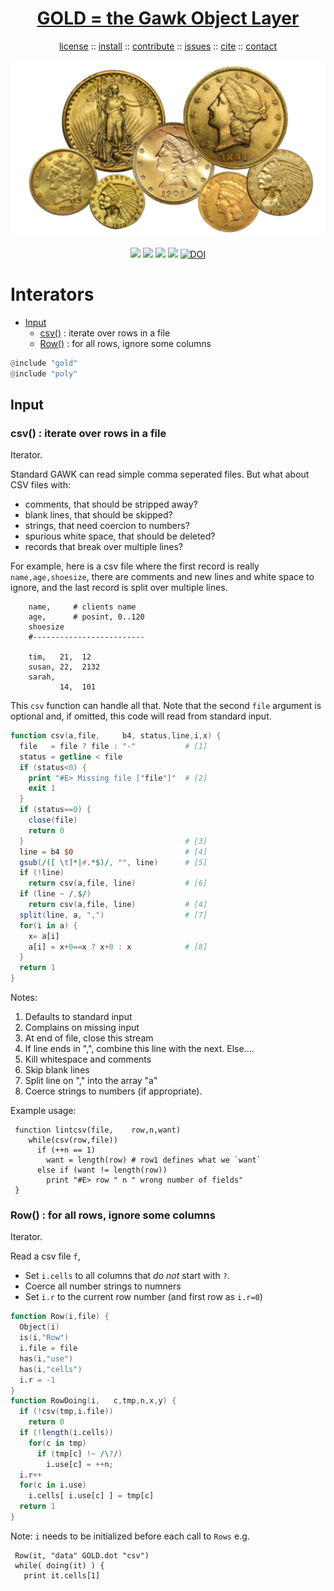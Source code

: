 <a name=top>
<h1 align=center>
   <a href="https://github.com/golden/dev/blob/master/README.md#top">
     GOLD = the Gawk Object Layer
   </a>
</h1>
<p align=center>
   <a    href="https://github.com/golden/dev/blob/master/LICENSE.md#top">license</a>
   :: <a href="https://github.com/golden/dev/blob/master/INSTALL.md#top">install</a>
   :: <a href="https://github.com/golden/dev/blob/master/CONTRIBUTE.md#top">contribute</a>
   :: <a href="https://github.com/golden/dev/issues">issues</a>
   :: <a href="https://github.com/golden/dev/blob/master/CITATION.md#top">cite</a>
   :: <a href="https://github.com/golden/dev/blob/master/CONTACT.md#top">contact</a>
</p>
<p align=center>
   <img width=600 src="https://github.com/golden/dev/raw/master/etc/img/coins.png">
</p>
<p align=center>
   <img src="https://img.shields.io/badge/language-gawk-orange">
   <img src="https://img.shields.io/badge/purpose-ai,se-blueviolet">
   <img src="https://img.shields.io/badge/platform-mac,*nux-informational">
   <a href="https://travis-ci.org/github/golden/dev"> <img src="https://travis-ci.org/golden/dev.svg?branch=master"></a>
   <a href="https://doi.org/10.5281/zenodo.3887420"><img src="https://zenodo.org/badge/DOI/10.5281/zenodo.3887420.svg" alt="DOI"></a>
</p>

# Interators

- [Input](#input) 
    - [csv()](#csv--iterate-over-rows-in-a-file) : iterate over rows in a file
    - [Row()](#row--for-all-rows-ignore-some-columns) : for all rows, ignore some columns

```awk
@include "gold"
@include "poly"
```

## Input

### csv() : iterate over rows in a file

Iterator.

Standard GAWK can read simple comma seperated files. 
But what about CSV files with:

- comments, that should be stripped away?
- blank lines, that should be skipped?
- strings, that need coercion to numbers?
- spurious white space, that should be deleted?
- records that break over multiple lines?

For example, here is a csv file where the first record is really
`name,age,shoesize`, there are comments and new lines and white
space to ignore, and the last record is split over multiple lines.

        name,     # clients name
        age,      # posint, 0..120
        shoesize
        #-------------------------
 
        tim,   21,  12
        susan, 22,  2132
        sarah,
               14,  101

This `csv` function can handle all that. Note that the second `file`
argument is optional and, if omitted, this code will read from
standard input.

```awk   
function csv(a,file,     b4, status,line,i,x) {
  file   = file ? file : "-"           # [1]
  status = getline < file
  if (status<0) {   
    print "#E> Missing file ["file"]"  # [2]
    exit 1 
  }
  if (status==0) {
    close(file) 
    return 0
  }                                    # [3]
  line = b4 $0                         # [4]
  gsub(/([ \t]*|#.*$)/, "", line)      # [5]
  if (!line)       
    return csv(a,file, line)           # [6]
  if (line ~ /,$/) 
    return csv(a,file, line)           # [4]
  split(line, a, ",")                  # [7]
  for(i in a) {
    x= a[i]
    a[i] = x+0==x ? x+0 : x            # [8]
  }
  return 1
}
```
Notes:

1. Defaults to standard input
2. Complains on missing input
3. At end of file, close this stream
4. If line ends in ",", combine this line with the next.
   Else....    
5. Kill whitespace and comments
6. Skip blank lines
7. Split line on "," into the array "a"
8. Coerce strings to numbers (if appropriate).

Example usage:

     function lintcsv(file,    row,n,want) 
        while(csv(row,file)) 
          if (++n == 1) 
            want = length(row) # row1 defines what we `want`
          else if (want != length(row)) 
            print "#E> row " n " wrong number of fields" 
     }

### Row() : for all rows, ignore some columns

Iterator.

Read a csv file `f`, 

- Set `i.cells` to all columns that _do not_ start with `?`.
- Coerce all number strings to numners
- Set `i.r` to the current row number (and first row as `i.r=0`)

```awk
function Row(i,file) {
  Object(i)
  is(i,"Row")
  i.file = file
  has(i,"use")
  has(i,"cells")
  i.r = -1
}
function RowDoing(i,   c,tmp,n,x,y) {
  if (!csv(tmp,i.file)) 
    return 0
  if (!length(i.cells)) 
    for(c in tmp) 
      if (tmp[c] !~ /\?/)
        i.use[c] = ++n;
  i.r++
  for(c in i.use)  
    i.cells[ i.use[c] ] = tmp[c]
  return 1
}
```
Note: `i` needs to be initialized before
each call to `Rows` e.g.

     Row(it, "data" GOLD.dot "csv")
     while( doing(it) ) {
       print it.cells[1]
   
